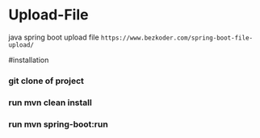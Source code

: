 # Upload-File

java spring boot upload file  `https://www.bezkoder.com/spring-boot-file-upload/`

#installation

### git clone of project

### run mvn clean install

### run mvn spring-boot:run
